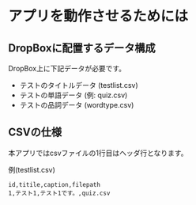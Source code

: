# アプリを動作させるためには
## DropBoxに配置するデータ構成
DropBox上に下記データが必要です。
- テストのタイトルデータ (testlist.csv)
- テストの単語データ (例: quiz.csv)
- テストの品詞データ (wordtype.csv)

## CSVの仕様
本アプリではcsvファイルの1行目はヘッダ行となります。

例(testlist.csv)
```
id,titile,caption,filepath
1,テスト1,テスト1です。,quiz.csv
```
